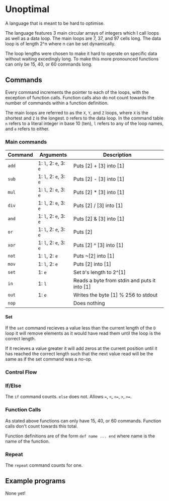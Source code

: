 # Unoptimal

A language that is meant to be hard to optimise.

The language features 3 main circular arrays of integers which I call
loops as well as a data loop. The main loops are 7, 37, and 97 cells
long. The data loop is of length 2^n where n can be set dynamically.

The loop lengths were chosen to make it hard to operate on specific
data without waiting excedingly long. To make this more pronounced
functions can only be 15, 40, or 60 commands long.

## Commands

Every command increments the pointer to each of the loops, with the
exception of function calls. Function calls also do not count towards
the number of commands within a function definition.

The main loops are referred to as the `X`, `Y`, and `Z` loops, where
`X` is the shortest and `Z` is the longest. `D` refers to the data
loop. In the command table `n` refers to a literal integer in base 10
(ten), `l` refers to any of the loop names, and `e` refers to either.

### Main commands

| Command | Arguments              | Description                                                   |
| ------- | ---------------------- | ------------------------------------------------------------- |
| `add`   | 1: `l`, 2: `e`, 3: `e` | Puts [2] + [3] into [1]                                       |
| `sub`   | 1: `l`, 2: `e`, 3: `e` | Puts [2] - [3] into [1]                                       |
| `mul`   | 1: `l`, 2: `e`, 3: `e` | Puts [2] * [3] into [1]                                       |
| `div`   | 1: `l`, 2: `e`, 3: `e` | Puts [2] / [3] into [1]                                       |
| `and`   | 1: `l`, 2: `e`, 3: `e` | Puts [2] & [3] into [1]                                       |
| `or`    | 1: `l`, 2: `e`, 3: `e` | Puts [2] | [3] into [1]                                       |
| `xor`   | 1: `l`, 2: `e`, 3: `e` | Puts [2] ^ [3] into [1]                                       |
| `not`   | 1: `l`, 2: `e`         | Puts ~[2] into [1]                                            |
| `mov`   | 1: `l`, 2: `e`         | Puts [2] into [1]                                             |
| `set`   | 1: `e`                 | Set `D`'s length to 2^[1]                                     |
| `in`    | 1: `l`                 | Reads a byte from stdin and puts it into [1]                  |
| `out`   | 1: `e`                 | Writes the byte [1] % 256 to stdout                           |
| `nop`   |                        | Does nothing                                                  |

#### Set

If the `set` command recieves a value less than the current length of
the `D` loop it will remove elements as it would have read them until
the loop is the correct length.

If it recieves a value greater it will add zeros at the current
position until it has reached the correct length such that the next
value read will be the same as if the set command was a no-op.

### Control Flow

### If/Else

The `if` command counts. `else` does not. Allows `=`, `<`, `<=`, `>`, `>=`.

### Function Calls

As stated above functions can only have 15, 40, or 60 commands. Function
calls don't count towards this total. 

Function definitions are of the form `def name ... end` where name is
the name of the function. 

### Repeat

The `repeat` command counts for one.


## Example programs

None yet!
